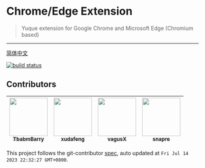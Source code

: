 # Chrome/Edge Extension

> Yuque extension for Google Chrome and Microsoft Edge (Chromium based)

---

[简体中文](README.zh.md)

[![build status][travis-image]][travis-url]

[travis-image]: https://travis-ci.com/xudafeng/yuque-chrome-extension.svg?branch=master
[travis-url]: https://travis-ci.com/xudafeng/yuque-chrome-extension


<!-- GITCONTRIBUTOR_START -->

## Contributors

|[<img src="https://avatars.githubusercontent.com/u/71264455?v=4" width="100px;"/><br/><sub><b>TbabmBarry</b></sub>](https://github.com/TbabmBarry)<br/>|[<img src="https://avatars.githubusercontent.com/u/1011681?v=4" width="100px;"/><br/><sub><b>xudafeng</b></sub>](https://github.com/xudafeng)<br/>|[<img src="https://avatars.githubusercontent.com/u/6828924?v=4" width="100px;"/><br/><sub><b>vagusX</b></sub>](https://github.com/vagusX)<br/>|[<img src="https://avatars.githubusercontent.com/u/52845048?v=4" width="100px;"/><br/><sub><b>snapre</b></sub>](https://github.com/snapre)<br/>|
| :---: | :---: | :---: | :---: |


This project follows the git-contributor [spec](https://github.com/xudafeng/git-contributor), auto updated at `Fri Jul 14 2023 22:32:27 GMT+0800`.

<!-- GITCONTRIBUTOR_END -->
